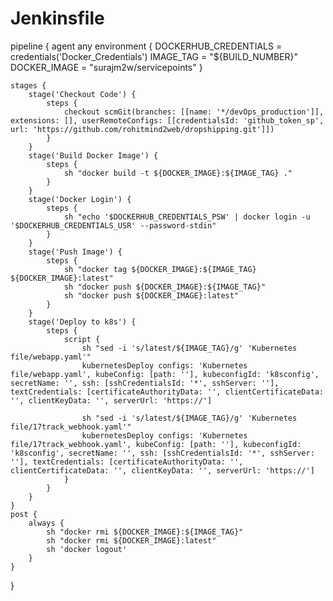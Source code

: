 # Jenkinsfile
pipeline {
    agent any
    environment {
        DOCKERHUB_CREDENTIALS = credentials('Docker_Credentials')
        IMAGE_TAG = "${BUILD_NUMBER}"
        DOCKER_IMAGE = "surajm2w/servicepoints"
    }

    stages {
        stage('Checkout Code') {
            steps {
                checkout scmGit(branches: [[name: '*/devOps_production']], extensions: [], userRemoteConfigs: [[credentialsId: 'github_token_sp', url: 'https://github.com/rohitmind2web/dropshipping.git']])
            }
        }
        stage('Build Docker Image') {
            steps {
                sh "docker build -t ${DOCKER_IMAGE}:${IMAGE_TAG} ."
            }
        }
        stage('Docker Login') {
            steps {
                sh "echo '$DOCKERHUB_CREDENTIALS_PSW' | docker login -u '$DOCKERHUB_CREDENTIALS_USR' --password-stdin"
            }
        }
        stage('Push Image') {
            steps {
                sh "docker tag ${DOCKER_IMAGE}:${IMAGE_TAG} ${DOCKER_IMAGE}:latest"
                sh "docker push ${DOCKER_IMAGE}:${IMAGE_TAG}"
                sh "docker push ${DOCKER_IMAGE}:latest"
            }
        }
        stage('Deploy to k8s') {
            steps {
                script {
                    sh "sed -i 's/latest/${IMAGE_TAG}/g' 'Kubernetes file/webapp.yaml'"
                    kubernetesDeploy configs: 'Kubernetes file/webapp.yaml', kubeConfig: [path: ''], kubeconfigId: 'k8sconfig', secretName: '', ssh: [sshCredentialsId: '*', sshServer: ''], textCredentials: [certificateAuthorityData: '', clientCertificateData: '', clientKeyData: '', serverUrl: 'https://']
                    
                    sh "sed -i 's/latest/${IMAGE_TAG}/g' 'Kubernetes file/17track_webhook.yaml'"
                    kubernetesDeploy configs: 'Kubernetes file/17track_webhook.yaml', kubeConfig: [path: ''], kubeconfigId: 'k8sconfig', secretName: '', ssh: [sshCredentialsId: '*', sshServer: ''], textCredentials: [certificateAuthorityData: '', clientCertificateData: '', clientKeyData: '', serverUrl: 'https://']
                }
            }
        }
    }
    post {
        always {
            sh "docker rmi ${DOCKER_IMAGE}:${IMAGE_TAG}"
            sh "docker rmi ${DOCKER_IMAGE}:latest"
            sh 'docker logout'
        }
    }
}
